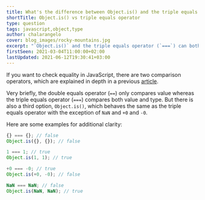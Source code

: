 ```yaml
---
title: What's the difference between Object.is() and the triple equals operator in JavaScript?
shortTitle: Object.is() vs triple equals operator
type: question
tags: javascript,object,type
author: chalarangelo
cover: blog_images/rocky-mountains.jpg
excerpt: "`Object.is()` and the triple equals operator (`===`) can both be used for equality checking in JavaScript, but when should you use each one?"
firstSeen: 2021-03-04T11:00:00+02:00
lastUpdated: 2021-06-12T19:30:41+03:00
---
```


If you want to check equality in JavaScript, there are two comparison operators, which are explained in depth in a previous [article](/blog/s/javascript-equality).

Very briefly, the double equals operator (`==`) only compares value whereas the triple equals operator (`===`) compares both value and type. But there is also a third option, `Object.is()`, which behaves the same as the triple equals operator with the exception of `NaN` and `+0` and `-0`.

Here are some examples for additional clarity:

```js
{} === {}; // false
Object.is({}, {}); // false

1 === 1; // true
Object.is(1, 1); // true

+0 === -0; // true
Object.is(+0, -0); // false

NaN === NaN; // false
Object.is(NaN, NaN); // true
```
